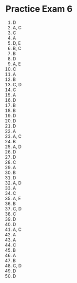 # Practice Exam 6

1. D
2. A, C
3. C
4. A
5. D, E
6. B, C
7. B
8. D
9. A, E
10. C
11. A
12. B
13. C, D
14. C
15. A
16. D
17. B
18. B
19. D
20. D
21. D
22. A
23. A, C
24. B
25. A, D
26. D
27. D
28. C
29. A
30. B
31. D
32. A, D
33. A
34. C
35. A, E
36. B
37. C, D
38. C
39. D
40. D
41. A, C
42. A
43. A
44. C
45. B
46. A
47. B
48. C, D
49. D
50. D
